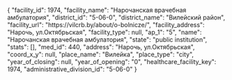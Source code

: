 {
    "facility_id": 1974,
    "facility_name": "Нарочанская врачебная амбулатория",
    "district_id": "5-06-0",
    "district_name": "Вилейский район",
    "facility_url": "https:\/\/vilcrb.by\/about\/o-bolnicze\/",
    "facility_address": "Нарочь, ул.Октябрьская",
    "facility_type": null,
    "ap_1": "5",
    "name": "Нарочанская врачебная амбулатория",
    "state": "public institution",
    "stats": [],
    "med_id": 440,
    "address": "Нарочь, ул.Октябрьская",
    "coord_x_y": null,
    "place_name": "Вилейка",
    "place_type": "city",
    "year_of_closing": null,
    "year_of_opening": "0",
    "healthcare_facility_key": 1974,
    "administrative_division_id": "5-06-0"
}